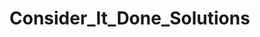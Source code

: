 # Consider_It_Done_Solutions
<!DOCTYPE html>
<htlm>
  <title>CDS</title>
<head>
  <meta name="viewport" content="width=device-width, initial-scale=1"> <!-- Ensures optimal rendering on mobile devices. -->
  <meta http-equiv="X-UA-Compatible" content="IE=edge" /> <!-- Optimal Internet Explorer compatibility -->
</head>
<body>
  <script
    src="https://www.paypal.com/sdk/js?client-id=SB_CLIENT_ID"> // Required. Replace SB_CLIENT_ID with your sandbox client ID.
  </script>
</body>
<script
    src="AQ58TgQwPBguhRcQurt6SA7QSYhnv2tg7faTs9_xz8OkFFvw1anjwTzJqo1TTKtOKSENRVBAp83TF5LH?client-id=LIVE_CLIENT_ID">
  </script>
</htlm> 
